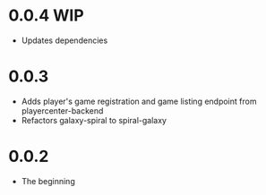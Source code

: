 # 0.0.4 WIP

* Updates dependencies

# 0.0.3

* Adds player's game registration and game listing endpoint from playercenter-backend
* Refactors galaxy-spiral to spiral-galaxy

# 0.0.2

* The beginning
